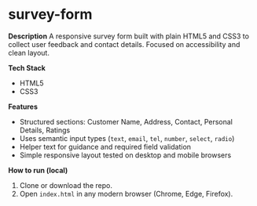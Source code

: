 # survey-form

**Description**
A responsive survey form built with plain HTML5 and CSS3 to collect user feedback and contact details. Focused on accessibility and clean layout.


**Tech Stack**
- HTML5
- CSS3


**Features**
- Structured sections: Customer Name, Address, Contact, Personal Details, Ratings
- Uses semantic input types (`text`, `email`, `tel`, `number`, `select`, `radio`)
- Helper text for guidance and required field validation
- Simple responsive layout tested on desktop and mobile browsers


**How to run (local)**
1. Clone or download the repo.
2. Open `index.html` in any modern browser (Chrome, Edge, Firefox).
